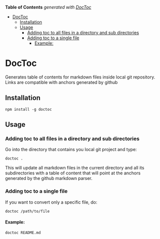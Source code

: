 **Table of Contents**  *generated with [DocToc](http://doctoc.herokuapp.com/)*

- [DocToc](#doctoc)
	- [Installation](#installation)
	- [Usage](#usage)
		- [Adding toc to all files in a directory and sub directories](#adding-toc-to-all-files-in-a-directory-and-sub-directories)
		- [Adding toc to a single file](#adding-toc-to-a-single-file)
			- [Example:](#example:)

# DocToc

Generates table of contents for markdown files inside local git repository. Links are compatible with anchors generated by github

## Installation

    npm install -g doctoc

## Usage

### Adding toc to all files in a directory and sub directories

Go into the directory that contains you local git project and type:
    
    doctoc .

This will update all markdown files in the current directory and all its
subdirectories with a table of content that will point at the anchors generated
by the github markdown parser.

### Adding toc to a single file

If you want to convert only a specific file, do:

    doctoc /path/to/file

#### Example:

    doctoc README.md
